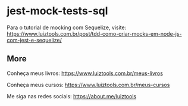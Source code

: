 # jest-mock-tests-sql

Para o tutorial de mocking com Sequelize, visite: https://www.luiztools.com.br/post/tdd-como-criar-mocks-em-node-js-com-jest-e-sequelize/ 

## More

Conheça meus livros: https://www.luiztools.com.br/meus-livros

Conheça meus cursos: https://www.luiztools.com.br/meus-cursos

Me siga nas redes sociais: https://about.me/luiztools